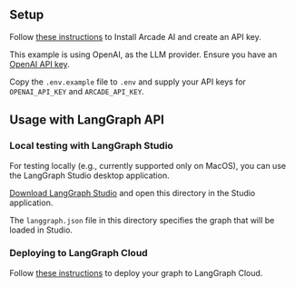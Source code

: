 ## Setup

Follow [these instructions](https://arcade-ai.com/home/quickstart) to Install Arcade AI and create an API key.

This example is using OpenAI, as the LLM provider. Ensure you have an [OpenAI API key](https://platform.openai.com/docs/quickstart).

Copy the `.env.example` file to `.env` and supply your API keys for `OPENAI_API_KEY` and `ARCADE_API_KEY`.

## Usage with LangGraph API

### Local testing with LangGraph Studio

For testing locally (e.g., currently supported only on MacOS), you can use the LangGraph Studio desktop application.

[Download LangGraph Studio](https://github.com/langchain-ai/langgraph-studio?tab=readme-ov-file#download) and open this directory in the Studio application.

The `langgraph.json` file in this directory specifies the graph that will be loaded in Studio.

### Deploying to LangGraph Cloud

Follow [these instructions](https://langchain-ai.github.io/langgraph/cloud/quick_start/#deploy-to-cloud) to deploy your graph to LangGraph Cloud.
